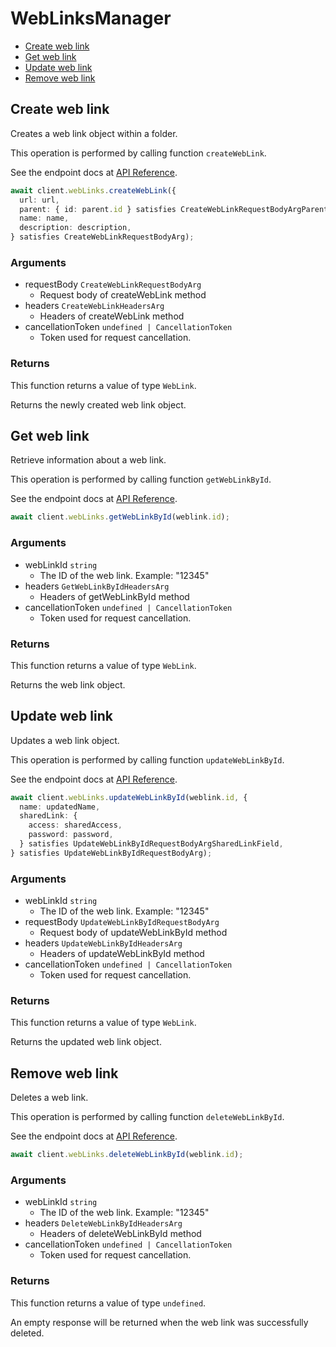 # WebLinksManager

- [Create web link](#create-web-link)
- [Get web link](#get-web-link)
- [Update web link](#update-web-link)
- [Remove web link](#remove-web-link)

## Create web link

Creates a web link object within a folder.

This operation is performed by calling function `createWebLink`.

See the endpoint docs at
[API Reference](https://developer.box.com/reference/post-web-links/).

<!-- sample post_web_links -->

```ts
await client.webLinks.createWebLink({
  url: url,
  parent: { id: parent.id } satisfies CreateWebLinkRequestBodyArgParentField,
  name: name,
  description: description,
} satisfies CreateWebLinkRequestBodyArg);
```

### Arguments

- requestBody `CreateWebLinkRequestBodyArg`
  - Request body of createWebLink method
- headers `CreateWebLinkHeadersArg`
  - Headers of createWebLink method
- cancellationToken `undefined | CancellationToken`
  - Token used for request cancellation.

### Returns

This function returns a value of type `WebLink`.

Returns the newly created web link object.

## Get web link

Retrieve information about a web link.

This operation is performed by calling function `getWebLinkById`.

See the endpoint docs at
[API Reference](https://developer.box.com/reference/get-web-links-id/).

<!-- sample get_web_links_id -->

```ts
await client.webLinks.getWebLinkById(weblink.id);
```

### Arguments

- webLinkId `string`
  - The ID of the web link. Example: "12345"
- headers `GetWebLinkByIdHeadersArg`
  - Headers of getWebLinkById method
- cancellationToken `undefined | CancellationToken`
  - Token used for request cancellation.

### Returns

This function returns a value of type `WebLink`.

Returns the web link object.

## Update web link

Updates a web link object.

This operation is performed by calling function `updateWebLinkById`.

See the endpoint docs at
[API Reference](https://developer.box.com/reference/put-web-links-id/).

<!-- sample put_web_links_id -->

```ts
await client.webLinks.updateWebLinkById(weblink.id, {
  name: updatedName,
  sharedLink: {
    access: sharedAccess,
    password: password,
  } satisfies UpdateWebLinkByIdRequestBodyArgSharedLinkField,
} satisfies UpdateWebLinkByIdRequestBodyArg);
```

### Arguments

- webLinkId `string`
  - The ID of the web link. Example: "12345"
- requestBody `UpdateWebLinkByIdRequestBodyArg`
  - Request body of updateWebLinkById method
- headers `UpdateWebLinkByIdHeadersArg`
  - Headers of updateWebLinkById method
- cancellationToken `undefined | CancellationToken`
  - Token used for request cancellation.

### Returns

This function returns a value of type `WebLink`.

Returns the updated web link object.

## Remove web link

Deletes a web link.

This operation is performed by calling function `deleteWebLinkById`.

See the endpoint docs at
[API Reference](https://developer.box.com/reference/delete-web-links-id/).

<!-- sample delete_web_links_id -->

```ts
await client.webLinks.deleteWebLinkById(weblink.id);
```

### Arguments

- webLinkId `string`
  - The ID of the web link. Example: "12345"
- headers `DeleteWebLinkByIdHeadersArg`
  - Headers of deleteWebLinkById method
- cancellationToken `undefined | CancellationToken`
  - Token used for request cancellation.

### Returns

This function returns a value of type `undefined`.

An empty response will be returned when the web link
was successfully deleted.
